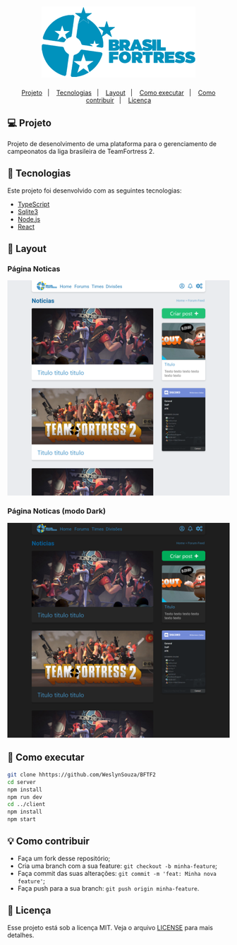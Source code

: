 <h1 align='center' >
  <img width='350px' alt='OffSession' src='https://github.com/WeslynSouza/BFTF2/blob/main/github/logo-2.png'/>
</h1>

<p align="center">
  <a href="#-projeto">Projeto</a>&nbsp;&nbsp;&nbsp;|&nbsp;&nbsp;&nbsp;
  <a href="#-tecnologias">Tecnologias</a>&nbsp;&nbsp;&nbsp;|&nbsp;&nbsp;&nbsp;
  <a href="#-layout">Layout</a>&nbsp;&nbsp;&nbsp;|&nbsp;&nbsp;&nbsp;
  <a href="#-como-executar">Como executar</a>&nbsp;&nbsp;&nbsp;|&nbsp;&nbsp;&nbsp;
  <a href="#-como-contribuir">Como contribuir</a>&nbsp;&nbsp;&nbsp;|&nbsp;&nbsp;&nbsp;
  <a href="#-licença">Licença</a>
</p>

## 💻 Projeto

Projeto de desenolvimento de uma plataforma para o gerenciamento de campeonatos da liga brasileira de TeamFortress 2.

## 🚀 Tecnologias

Este projeto foi desenvolvido com as seguintes tecnologias:

- [TypeScript](https://www.typescriptlang.org)
- [Sqlite3](https://www.sqlite.org/index.html)
- [Node.js](https://nodejs.org/en/)
- [React](https://reactjs.org)

## 🔖 Layout

<p align='center'>
  <h3>Página Noticas</h3>
  <img src='https://github.com/WeslynSouza/BFTF2/blob/main/github/Noticia.png'>
  <h3>Página Noticas (modo Dark)</h3>
  <img src='https://github.com/WeslynSouza/BFTF2/blob/main/github/NoticiaBlack.png'>
</p>

## 📌 Como executar

```sh
git clone hhttps://github.com/WeslynSouza/BFTF2
cd server
npm install
npm run dev
cd ../client
npm install
npm start
```

## 💡 Como contribuir

- Faça um fork desse repositório;
- Cria uma branch com a sua feature: `git checkout -b minha-feature`;
- Faça commit das suas alterações: `git commit -m 'feat: Minha nova feature'`;
- Faça push para a sua branch: `git push origin minha-feature`.

## 📝 Licença

Esse projeto está sob a licença MIT. Veja o arquivo [LICENSE]() para mais detalhes.
